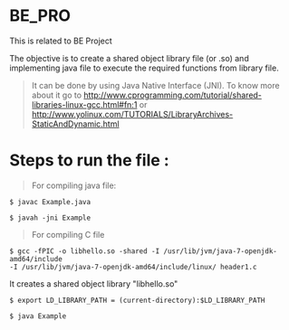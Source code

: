 # BE_PRO
This is related to BE Project

The objective is to create a shared object library file (or .so) and implementing java file to execute the required functions
from library file.

> It can be done by using Java Native Interface (JNI).
To know more about it go to http://www.cprogramming.com/tutorial/shared-libraries-linux-gcc.html#fn:1 or 
http://www.yolinux.com/TUTORIALS/LibraryArchives-StaticAndDynamic.html

# Steps to run the file :
> For compiling java file:
```
$ javac Example.java
```
```
$ javah -jni Example
```

> For compiling C file
```
$ gcc -fPIC -o libhello.so -shared -I /usr/lib/jvm/java-7-openjdk-amd64/include 
-I /usr/lib/jvm/java-7-openjdk-amd64/include/linux/ header1.c
```
It creates a shared object library "libhello.so"

>
```
$ export LD_LIBRARY_PATH = (current-directory):$LD_LIBRARY_PATH
```
>
```
$ java Example
```
